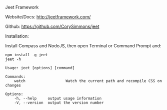 Jeet Framework

Website/Docs: http://jeetframework.com/

Github: https://github.com/CorySimmons/jeet

Installation:

Install Compass and NodeJS, then open Terminal or Command Prompt and:

```
npm install -g jeet
jeet -h
```

```
Usage: jeet [options] [command]

Commands:
    watch                  Watch the current path and recompile CSS on changes

Options:
    -h, --help     output usage information
    -V, --version  output the version number
```
